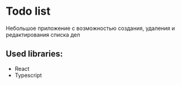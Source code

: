 # Todo list

Небольшое приложение с возможностью создания, удаления и редактирования списка дел

## Used libraries:

 - React
 - Typescript


